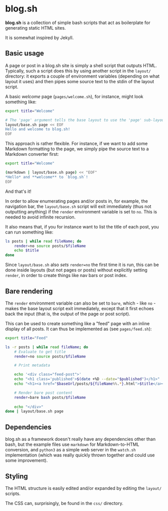 # blog.sh

**blog.sh** is a collection of simple bash scripts that act as boilerplate
for generating static HTML sites.

It is somewhat inspired by Jekyll.


## Basic usage

A page or post in a blog.sh site is simply a shell script that outputs
HTML. Typically, such a script does this by using another script in the
`layout/` directory: it exports a couple of environment variables
(depending on what layout it uses) and then pipes some source text to the
stdin of the layout script.

A basic *welcome* page (`pages/welcome.sh`), for instance,
might look something like:

```bash
export title="Welcome"

# The 'page' argument tells the base layout to use the 'page' sub-layout
layout/base.sh page << EOF
Hello and welcome to blog.sh!
EOF
```

This approach is rather flexible. For instance, if we want to add some
Markdown formatting to the page, we simply pipe the source text to a
Markdown converter first: 

```bash
export title="Welcome"

(markdown | layout/base.sh page) << "EOF"
*Hello* and **welcome** to `blog.sh`!
EOF
```

And that's it!

In order to allow enumerating pages and/or posts in, for example, the
navigation bar, the `layout/base.sh` script will exit immediately (thus
not outputting anything) if the `render` environment variable is set to `no`.
This is needed to avoid infinite recursion.

It also means that, if you for instance want to list the title of each post,
you can run something like:

```bash
ls posts | while read fileName; do
	render=no source posts/$fileName
	echo $title
done
```
Since `layout/base.sh` also *sets* `render=no` the first time it is run,
this can be done inside layouts (but not pages or posts) without explicitly
setting `render`, in order to create things like nav bars or post index.


## Bare rendering

The `render` environment variable can also be set to `bare`, which - like 
`no` - makes the base layout script exit immediately, except that it first
echoes back the input (that is, the output of the page or post script).

This can be used to create something like a "feed" page with an inline
display of all posts. It can thus be implemented as (see `pages/feed.sh`):

```bash
export title="Feed"

ls -r posts | while read fileName; do
	# Evaluate to get title
	render=no source posts/$fileName

	# Print metadata

	echo '<div class="feed-post">'
	echo "<h1 class='published'>$(date +%D --date="$published")</h1>"
	echo "<h1><a href="$baseUrl/posts/${fileName%%.*}.html">$title</a></h2>"

	# Render bare post content
	render=bare bash posts/$fileName
	
	echo "</div>"
done | layout/base.sh page

```


## Dependencies

blog.sh as a framework doesn't really have any dependencies other than bash,
but the example files use `markdown` for Markdown-to-HTML conversion, and
`python3` as a simple web server in the `watch.sh` implementation (which was
really quickly thrown together and could use some improvement).


## Styling

The HTML structure is easily edited and/or expanded by editing the
`layout/` scripts.

The CSS can, surprisingly, be found in the `css/` directory.


